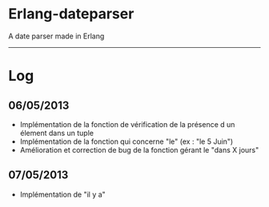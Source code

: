 Erlang-dateparser
=================

A date parser made in Erlang

***
# Log

## 06/05/2013 
- Implémentation de la fonction de vérification de la présence d un élement dans un tuple
- Implémentation de la fonction qui concerne "le" (ex : "le 5 Juin")
- Amélioration et correction de bug de la fonction gérant le "dans X jours"

## 07/05/2013
- Implémentation de "il y a"

